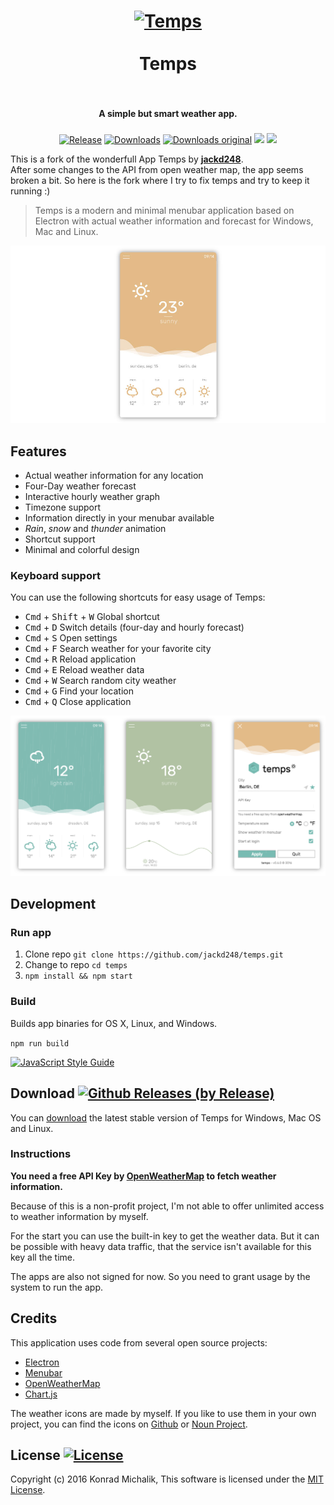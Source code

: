<h1 align="center">
<a href="https://github.com/jackd248/temps">
<img src="https://github.com/jackd248/temps/blob/master/assets/app.png?raw=true" alt="Temps" width="200"/></a><br/><br/>
Temps
<br/>
<br/>
</h1>

<h4 align="center">A simple but smart weather app.</h4>
<h5 align="center"></h5>

<p align="center">
  <a href="https://github.com/musicpro/temps/releases"><img src="https://img.shields.io/github/v/release/musicpro/temps" alt="Release"></a>
  <a href="https://github.com/musicpro/temps/releases"><img src="https://img.shields.io/github/downloads/musicpro/temps/totalsquare" alt="Downloads" /></a>
  <a href="https://github.com/jackd248/temps/releases"><img src="https://img.shields.io/github/downloads/jackd248/temps/total?label=downloads%20original" alt="Downloads original" /></a>
  <a href="https://david-dm.org/jackd248/temps" title="dependencies status"><img src="https://david-dm.org/jackd248/temps/status.svg?style=flat-square" /></a>
  <a href="https://travis-ci.org/jackd248/temps" title="build status"><img src="https://travis-ci.org/jackd248/temps.svg?branch=master&style=flat-square" /></a>
</p>

<p>
  This is a fork of the wonderfull App Temps by <a href="https://github.com/jackd248/temps"><b>jackd248</b></a>.</br>
  After some changes to the API from open weather map, the app seems broken a bit. So here is the fork where I try to fix       temps and try to keep it running :)
</p>

> Temps is a modern and minimal menubar application based on Electron with actual weather information and forecast for Windows, Mac and Linux.

![temps screenshot](assets/screenshot.jpg)

## Features

* Actual weather information for any location
* Four-Day weather forecast
* Interactive hourly weather graph
* Timezone support
* Information directly in your menubar available
* _Rain_, _snow_ and _thunder_ animation
* Shortcut support
* Minimal and colorful design

### Keyboard support

You can use the following shortcuts for easy usage of Temps:

* <kbd>Cmd</kbd> + <kbd>Shift</kbd> + <kbd>W</kbd> Global shortcut
* <kbd>Cmd</kbd> + <kbd>D</kbd> Switch details (four-day and hourly forecast)
* <kbd>Cmd</kbd> + <kbd>S</kbd> Open settings
* <kbd>Cmd</kbd> + <kbd>F</kbd> Search weather for your favorite city
* <kbd>Cmd</kbd> + <kbd>R</kbd> Reload application
* <kbd>Cmd</kbd> + <kbd>E</kbd> Reload weather data
* <kbd>Cmd</kbd> + <kbd>W</kbd> Search random city weather 
* <kbd>Cmd</kbd> + <kbd>G</kbd> Find your location
* <kbd>Cmd</kbd> + <kbd>Q</kbd> Close application

![temps screenshot](assets/screenshot-overview.png)

## Development

### Run app

1. Clone repo ```git clone https://github.com/jackd248/temps.git```
2. Change to repo ```cd temps```
3. ```npm install && npm start```

### Build

Builds app binaries for OS X, Linux, and Windows.

```npm run build```

[![JavaScript Style Guide](https://cdn.rawgit.com/feross/standard/master/badge.svg)](https://github.com/feross/standard)

## Download [![Github Releases (by Release)](https://img.shields.io/github/downloads/jackd248/temps/v0.7.0/total.svg?style=flat-square)]()

You can [download](https://github.com/jackd248/temps/releases) the latest stable version of Temps for Windows, Mac OS and Linux. 

### Instructions

__You need a free API Key by [OpenWeatherMap](http://openweathermap.org/) to fetch weather information.__

Because of this is a non-profit project, I'm not able to offer unlimited access to weather information by myself. 

For the start you can use the built-in key to get the weather data. But it can be possible with heavy data traffic, that the service isn't available for this key all the time. 

The apps are also not signed for now. So you need to grant usage by the system to run the app. 

## Credits

This application uses code from several open source projects:

* [Electron](http://electron.atom.io/)
* [Menubar](https://github.com/maxogden/menubar)
* [OpenWeatherMap](http://openweathermap.org/)
* [Chart.js](http://www.chartjs.org/)

The weather icons are made by myself. If you like to use them in your own project, you can find the icons on [Github](https://github.com/jackd248/weather-iconic) or [Noun Project](https://thenounproject.com/konradmichalik/collection/weather/).

## License [![License](https://img.shields.io/github/license/jackd248/temps.svg?style=flat-square)]()

Copyright (c) 2016 Konrad Michalik, This software is licensed under the [MIT License](LICENSE).
